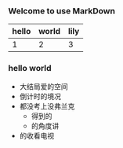 ### Welcome to use MarkDown
|hello | world| lily|
|--|--|--|
|1|2|3|


### hello world 
- 大结局爱的空间
- 倒计时的境况
- 都没考上没弗兰克
  - 得到的
  - 的角度讲
- 的收看电视